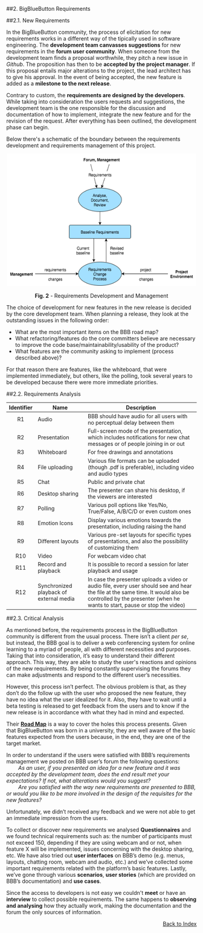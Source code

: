 ##2. BigBlueButton Requirements

##2.1. New Requirements

In the BigBlueButton community, the process of elicitation for new requirements works in a different way of the tipically used in software engineering. 
The **development team canvasses suggestions** for  new requirements in the **forum user community**. When someone from the development team finds a proposal worthwhile, they pitch a new issue in *Github*. The proposition has then to be **accepted by the project manager**. If this proposal entails major alterations to the project, the lead architect has to give his approval. In the event of being accepted, the new feature is added as a **milestone to the next release**.

Contrary to custom, the **requirements are designed by the developers**. While taking into consideration the users requests and suggestions, the development team is the one responsible for the discussion and documentation of how to implement, integrate the new feature and for the revision of the request. After everything has been outlined, the development phase can begin.

Below there's a schematic of the boundary between the requirements development and requirements management of this project.

<p align="center">
  <img src="images/requirementsManagement.png" width="500" height="350">
  <span class="caption">
        <p align="center"><b>Fig. 2</b> - Requirements Development and Management</p>
        </span>
</p>

The choice of development for new features in the new release is decided by the core development team. 
When planning a release, they look at the outstanding issues in the following order:
* What are the most important items on the BBB road map?
* What refactoring/features do the core committers believe are necessary to improve the code base/maintainability/usability of the product?
* What features are the community asking to implement (process described above)?

For that reason there are features, like the whiteboard, that were implemented immediately, but others, like the polling, took several years to be developed because there were more immediate priorities.
 

##2.2. Requirements Analysis

<!-- Tabela com os requisitos + características -->

| Identifier | Name   |      Description    |
|:----------:|----------|-------------|
| R1 | Audio |  BBB should have audio for all users with no perceptual delay between them |
| R2 | Presentation |  Full-screen mode of the presentation, which includes notifications for new chat messages or of people joining in or out  |
| R3 | Whiteboard | For free drawings and annotations |
| R4 | File uploading | Various file formats can be uploaded (though .pdf is preferable), including video and audio types |
| R5 | Chat | Public and private chat |
| R6 | Desktop sharing | The presenter can share his desktop, if the viewers are interested |
| R7 | Polling | Various poll options like Yes/No, True/False, A/B/C/D or even custom ones |
| R8 | Emotion Icons | Display various emotions towards the presentation, including raising the hand |
| R9 | Different layouts | Various pre-set layouts for specific types of presentations, and also the possibility of customizing them |
| R10 | Video | For webcam video chat |
| R11 | Record and playback | It is possible to record a session for later playback and usage |
| R12 | Synchronized playback of external media | In case the presenter uploads a video or audio file, every user should see and hear the file at the same time. It would also be controlled by the presenter (when he wants to start, pause or stop the video)

##2.3. Critical Analysis

<!-- Problemas que tivemos em fazer o levantamento de requesitos, Técnicas usadas e porque que não usamos outras -->
As mentioned before, the requirements process in the BigBlueButton community is different from the usual process. There isn’t a client *per se*, but instead, the BBB goal is to deliver a  web conferencing system for online learning to a myriad of people, all with different necessities and purposes. Taking that into consideration, it’s easy to understand their different approach. This way, they are able to study the user's reactions and opinions of the new requirements. By being constantly supervising the forums they can make adjustments and respond to the different user’s necessities.    

However, this process isn’t perfect. The obvious problem is that, as they don’t do the follow up with the user who proposed the new feature, they have no idea what the user idealized for it. Also, they have to wait until a beta testing is released to get feedback from the users and to know if the new release is in accordance with what they had in mind and expected.    

Their [**Road Map**](https://github.com/mariateresachaves/bigbluebutton/blob/master/ESOF-DOCS/Initial-Report/Introduction.md#12-road-map) is a way to cover the holes this process presents. Given that BigBlueButton was born in a university, they are well aware of the basic features expected from the users because, in the end, they are one of the target market.

In order to understand if the users were satisfied with BBB’s requirements management we posted on BBB user’s forum the following questions:  
&nbsp;&nbsp;&nbsp;&nbsp;&nbsp;&nbsp;&nbsp;&nbsp;*As an user, if you presented an idea for a new feature and it was accepted by the development team, does the end result met your expectations? If not, what alterations would you suggest?*  
&nbsp;&nbsp;&nbsp;&nbsp;&nbsp;&nbsp;&nbsp;&nbsp;*Are you satisfied with the way new requirements are presented to BBB, or would you like to be more involved in the design of the requisites for the new features?*

Unfortunately, we didn’t received any feedback and we were not able to get an immediate impression from the users.

To collect or discover new requirements we analysed **Questionnaires** and we found technical requirements such as: the number of participants must not exceed 150, depending if they are using webcam and or not, when feature X will be implemented, issues concerning with the desktop sharing, etc. We have also tried out **user interfaces** on BBB’s demo (e.g. menus, layouts, chatting room, webcam and audio, etc.) and we’ve collected some important requirements related with the platform’s basic features. Lastly, we’ve gone through various **scenarios**, **user stories** (which are provided on BBB’s documentation) and **use cases**. 

Since the access to developers is not easy we couldn't **meet** or have an **interview** to collect possible requirements. The same happens to **observing and analysing** how they actually work, making the documentation and the forum the only sources of information.

<p align=right>
  <a href="https://github.com/mariateresachaves/bigbluebutton/blob/master/ESOF-DOCS/Requirements/Index.md">Back to Index</a>
</p>
